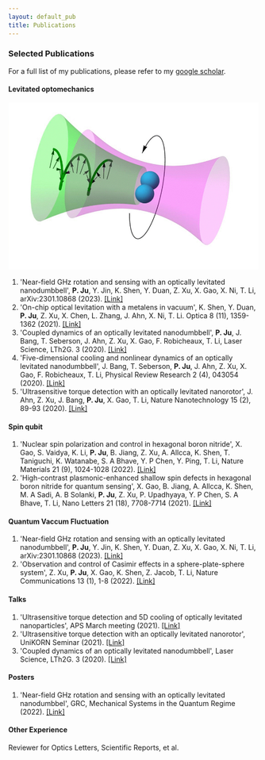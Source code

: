 ```yaml
---
layout: default_pub
title: Publications
---
```


### Selected Publications
For a full list of my publications, please refer to my [google scholar](https://scholar.google.com/citations?user=vPl5ZHoAAAAJ&hl=en&oi=ao).  

#### Levitated optomechanics
![alt-text-1](assets/img/fastest-spin.jpg)
1. 'Near-field GHz rotation and sensing with an optically levitated nanodumbbell', **P. Ju**, Y. Jin, K. Shen, Y. Duan, Z. Xu, X. Gao, X. Ni, T. Li, arXiv:2301.10868 (2023). [[Link]](https://arxiv.org/abs/2301.10868)
2. 'On-chip optical levitation with a metalens in vacuum', K. Shen, Y. Duan, **P. Ju**, Z. Xu, X. Chen, L. Zhang, J. Ahn, X. Ni, T. Li. Optica 8 (11), 1359-1362 (2021). [[Link]](https://opg.optica.org/optica/fulltext.cfm?uri=optica-8-11-1359&id=461986)
3. 'Coupled dynamics of an optically levitated nanodumbbell', **P. Ju**, J. Bang, T. Seberson, J. Ahn, Z. Xu, X. Gao, F. Robicheaux, T. Li, Laser Science, LTh2G. 3 (2020). [[Link]](https://opg.optica.org/abstract.cfm?uri=LS-2020-LTh2G.3)
4. 'Five-dimensional cooling and nonlinear dynamics of an optically levitated nanodumbbell', J. Bang, T. Seberson, **P. Ju**, J. Ahn, Z. Xu, X. Gao, F. Robicheaux, T. Li, Physical Review Research 2 (4), 043054 (2020). [[Link]](https://journals.aps.org/prresearch/abstract/10.1103/PhysRevResearch.2.043054)
5. 'Ultrasensitive torque detection with an optically levitated nanorotor', J. Ahn, Z. Xu, J. Bang, **P. Ju**, X. Gao, T. Li, Nature Nanotechnology 15 (2), 89-93 (2020). [[Link]](https://www.nature.com/articles/s41565-019-0605-9)

#### Spin qubit
1. 'Nuclear spin polarization and control in hexagonal boron nitride', X. Gao, S. Vaidya, K. Li, **P. Ju**, B. Jiang, Z. Xu, A. Allcca, K. Shen, T. Taniguchi, K. Watanabe, S. A Bhave, Y. P Chen, Y. Ping, T. Li, Nature Materials 21 (9), 1024-1028 (2022). [[Link]](https://www.nature.com/articles/s41563-022-01329-8)
2. 'High-contrast plasmonic-enhanced shallow spin defects in hexagonal boron nitride for quantum sensing', X. Gao, B. Jiang, A. Allcca, K. Shen, M. A Sadi, A. B Solanki, **P. Ju**, Z. Xu, P. Upadhyaya, Y. P Chen, S. A Bhave, T. Li, Nano Letters 21 (18), 7708-7714 (2021). [[Link]](https://pubs.acs.org/doi/10.1021/acs.nanolett.1c02495)

#### Quantum Vaccum Fluctuation
1. 'Near-field GHz rotation and sensing with an optically levitated nanodumbbell', **P. Ju**, Y. Jin, K. Shen, Y. Duan, Z. Xu, X. Gao, X. Ni, T. Li, arXiv:2301.10868 (2023). [[Link]](https://arxiv.org/abs/2301.10868)
2. 'Observation and control of Casimir effects in a sphere-plate-sphere system', Z. Xu, **P. Ju**, X. Gao, K. Shen, Z. Jacob, T. Li, Nature Communications 13 (1), 1-8 (2022). [[Link]](https://www.nature.com/articles/s41467-022-33915-4)

#### Talks
1. 'Ultrasensitive torque detection and 5D cooling of optically levitated nanoparticles', APS March meeting (2021). [[Link]](https://meetings.aps.org/Meeting/MAR21/Session/J31.2)
2. 'Ultrasensitive torque detection with an optically levitated nanorotor', UniKORN Seminar (2021). [[Link]](https://www.youtube.com/watch?v=1Uv6hEnyZtA&t=3609s&ab_channel=UniKORNSeminars)
3. 'Coupled dynamics of an optically levitated nanodumbbell', Laser Science, LTh2G. 3 (2020). [[Link]](https://opg.optica.org/abstract.cfm?uri=LS-2020-LTh2G.3#videoPlayer)

#### Posters
1. 'Near-field GHz rotation and sensing with an optically levitated nanodumbbel', GRC, Mechanical Systems in the Quantum Regime (2022). [[Link]](https://www.grc.org/mechanical-systems-in-the-quantum-regime-conference/2022/)


#### Other Experience
Reviewer for Optics Letters, Scientific Reports, et al.
